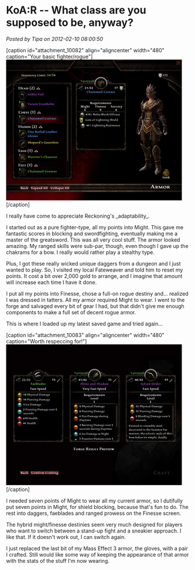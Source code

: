# KoA:R -- What class are you supposed to be, anyway?

*Posted by Tipa on 2012-02-10 08:00:50*

[caption id="attachment\_10082" align="aligncenter" width="480" caption="Your basic fighter/rogue"][![](../uploads/2012/02/Reckoning-2012-02-10-07-45-06-31-480x384.jpg "Your basic fighter/rogue")](../uploads/2012/02/Reckoning-2012-02-10-07-45-06-31.jpg)[/caption]

I really have come to appreciate Reckoning's \_adaptability\_. 

I started out as a pure fighter-type, all my points into Might. This gave me fantastic scores in blocking and swordfighting, eventually making me a master of the greatsword. This was all very cool stuff. The armor looked amazing. My ranged skills were sub-par, though, even though I gave up the chakrams for a bow. I really would rather play a stealthy type.

Plus, I got these really wicked unique daggers from a dungeon and I just wanted to play. So, I visited my local Fateweaver and told him to reset my points. It cost a bit over 2,000 gold to arrange, and I imagine that amount will increase each time I have it done.

I put all my points into Finesse, chose a full-on rogue destiny and... realized I was dressed in tatters. All my armor required Might to wear. I went to the forge and salvaged every bit of gear I had, but that didn't give me enough components to make a full set of decent rogue armor.

This is where I loaded up my latest saved game and tried again...

[caption id="attachment\_10083" align="aligncenter" width="480" caption="Worth respeccing for!"][![](../uploads/2012/02/Reckoning-2012-02-10-07-38-05-11-480x384.jpg "Worth respeccing for!")](../uploads/2012/02/Reckoning-2012-02-10-07-38-05-11.jpg)[/caption]

I needed seven points of Might to wear all my current armor, so I dutifully put seven points in Might, for shield blocking, because that's fun to do. The rest into daggers, faeblades and ranged prowess on the Finesse screen.

The hybrid might/finesse destinies seem very much designed for players who want to switch between a stand-up fight and a sneakier approach. I like that. If it doesn't work out, I can switch again.

I just replaced the last bit of my Mass Effect 3 armor, the gloves, with a pair I crafted. Still would like some way of keeping the appearance of that armor with the stats of the stuff I'm now wearing.

